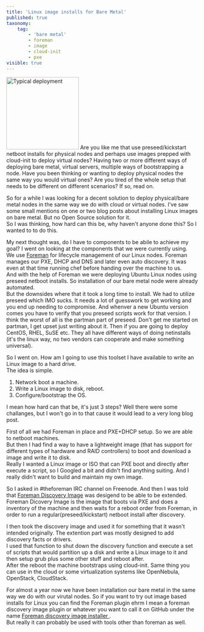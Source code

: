 ```yaml
---
title: 'Linux image installs for Bare Metal'
published: true
taxonomy:
    tag:
        - 'bare metal'
        - foreman
        - image
        - cloud-init
        - pxe
visible: true
---
```


<img src="https://media.giphy.com/media/xsATxBQfeKHCg/giphy.gif" alt="Typical deployment" style="width: 190px;"/>
Are you like me that use preseed/kickstart netboot installs for physical nodes and perhaps use images prepped with cloud-init to deploy virtual nodes?  
Having two or more different ways of deploying bare metal, virtual servers, multiple ways of bootstrapping a node.  
Have you been thinking or wanting to deploy physical nodes the same way you would virtual ones? Are you tired of the whole setup that needs to be different on different scenarios?  
If so, read on.

So for a while I was looking for a decent solution to deploy physical/bare metal nodes in the same way we do with cloud or virtual nodes. I've saw some small mentions on one or two blog posts about installing Linux images on bare metal. But no Open Source solution for it.  
So I was thinking, how hard can this be, why haven't anyone done this? So I wanted to to do this.

My next thought was, do I have to components to be abile to achieve my goal? I went on looking at the components that we were currently using.  
We use [Foreman](https://theforeman.org) for lifecycle management of our Linux nodes. Foreman manages our PXE, DHCP and DNS and later even auto discovery. It was even at that time running chef before handing over the machine to us.  
And with the help of Foreman we were deploying Ubuntu Linux nodes using preseed netboot installs. So installation of our bare metal node were already automated.  
But the downsides where that it took a long time to install. We had to utilize preseed which IMO sucks. It needs a lot of guesswork to get working and you end up needing to compromise. And whenver a new Ubuntu version comes you have to verify that you preseed scripts work for that version. I think the worst of all is the partman part of preseed. Don't get me started on partman, I get upset just writing about it. Then if you are going to deploy CentOS, RHEL, SuSE etc. They all have different ways of doing netinstalls (it's the linux way, no two vendors can cooperate and make something universal).

So I went on. How am I going to use this toolset I have available to write an Linux image to a hard drive.  
The idea is simple.
1. Network boot a machine.
2. Write a Linux image to disk, reboot.
3. Configure/bootstrap the OS.

I mean how hard can that be, it's just 3 steps? Well there were some challanges, but I won't go in to that cause it would lead to a very long blog post.

First of all we had Foreman in place and PXE+DHCP setup. So we are able to netboot machines.  
But then I had find a way to have a lightweight image (that has support for different types of hardware and RAID controllers) to boot and download a image and write it to disk.  
Really I wanted a Linux image or ISO that can PXE boot and directly after execute a script, so I Googled a bit and didn't find anything suiting. And I really didn't want to build and maintain my own image.

So I asked in #theforeman IRC channel on Freenode. And then I was told that [Foreman Discovery Image](https://github.com/theforeman/foreman-discovery-image) was desigend to be able to be extended. Foreman Dicovery Image is the image that boots via PXE and does a inventory of the machine and then waits for a reboot order from Foreman, in order to run a regular(preseed/kickstart) netboot install after discovery.

I then took the discovery image and used it for something that it wasn't intended originally. The extention part was mostly designed to add discovery facts or drivers.  
I used that function to shut down the discovery function and execute a set of scripts that would partition up a disk and write a Linux image to it and then setup grub plus some other stuff and reboot after.  
After the reboot the machine bootstraps using cloud-init. Same thing you can use in the cloud or some virtualization systems like OpenNebula, OpenStack, CloudStack.

For almost a year now we have been installation our bare metal in the same way we do with our virutal nodes. So if you want to try out image based installs for Linux you can find the Foreman plugin ehrm I mean a foreman discovery image plugin or whatever you want to call it on GitHub under the name [Foreman discovery image installer
](https://github.com/deltaprojects/foreman_discovery_image_installer).  
But really it can probably be used with tools other than foreman as well.